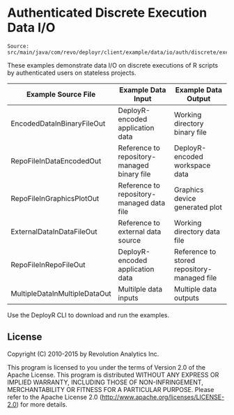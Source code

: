 Authenticated Discrete Execution Data I/O
=========================================

```
Source: src/main/java/com/revo/deployr/client/example/data/io/auth/discrete/exec/*
```

These examples demonstrate data I/O on discrete executions of R scripts by authenticated users on stateless projects.

| Example Source File | Example Data Input | Example Data Output |
| ------------------- | ------------------ | ------------------- |
| EncodedDataInBinaryFileOut | DeployR-encoded application data | Working directory binary file |
| RepoFileInDataEncodedOut | Reference to repository-managed binary file | DeployR-encoded workspace data |
| RepoFileInGraphicsPlotOut | Reference to repository-managed data file | Graphics device generated plot | 
| ExternalDataInDataFileOut | Reference to external data source | Working directory data file |
| RepoFileInRepoFileOut | DeployR-encoded application data | Reference to stored repository-managed file |
| MultipleDataInMultipleDataOut | Multilple data inputs | Multiple data outputs |

Use the DeployR CLI to download and run the examples.


## License ##

Copyright (C) 2010-2015 by Revolution Analytics Inc.

This program is licensed to you under the terms of Version 2.0 of the
Apache License. This program is distributed WITHOUT
ANY EXPRESS OR IMPLIED WARRANTY, INCLUDING THOSE OF NON-INFRINGEMENT,
MERCHANTABILITY OR FITNESS FOR A PARTICULAR PURPOSE. Please refer to the
Apache License 2.0 (http://www.apache.org/licenses/LICENSE-2.0) for more 
details.
